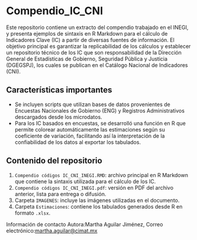 # Compendio_IC_CNI
Este repositorio contiene un extracto del compendio trabajado en el INEGI, y presenta ejemplos de sintaxis en R Markdown para el cálculo de Indicadores Clave (IC) a partir 
de diversas fuentes de información.
El objetivo principal es garantizar la replicabilidad de los cálculos y establecer un repositorio técnico de los IC que son responsabilidad de la Dirección General de 
Estadísticas de Gobierno, Seguridad Pública y Justicia (DGEGSPJ), los cuales se publican en el Catálogo Nacional de Indicadores (CNI).

## Características importantes
- Se incluyen scripts que utilizan bases de datos provenientes de Encuestas Nacionales de Gobierno (ENG) y Registros Administrativos descargados desde los microdatos.
- Para los IC basados en encuestas, se desarrolló una función en R que permite colorear automáticamente las estimaciones según su coeficiente de variación, facilitando así la
  interpretación de la confiabilidad de los datos al exportar los tabulados.

## Contenido del repositorio

1. `Compendio códigos IC_CNI_INEGI.RMD`: archivo principal en R Markdown que contiene la sintaxis utilizada para el cálculo de los IC.
2. `Compendio códigos IC_CNI_INEGI.pdf`: versión en PDF del archivo anterior, lista para entrega o difusión.
3. Carpeta `IMAGENES`: incluye las imágenes utilizadas en el documento.
4. Carpeta `Estimaciones`: contiene los tabulados generados desde R en formato `.xlsx`.

Información de contacto Autora:Martha Aguilar Jiménez, Correo electrónico:martha.aguilar@cimat.mx
